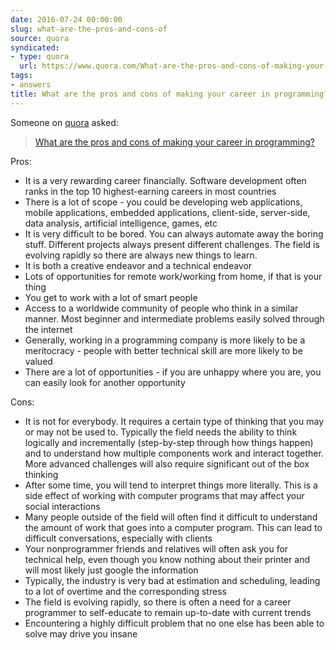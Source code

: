 ```yaml
---
date: 2016-07-24 00:00:00
slug: what-are-the-pros-and-cons-of
source: quora
syndicated:
- type: quora
  url: https://www.quora.com/What-are-the-pros-and-cons-of-making-your-career-in-programming/answer/Roy-Tang
tags:
- answers
title: What are the pros and cons of making your career in programming?
---
```


Someone on [quora](https://quora.com) asked:

> [What are the pros and cons of making your career in programming?](https://www.quora.com/What-are-the-pros-and-cons-of-making-your-career-in-programming/answer/Roy-Tang)


Pros:</p><ul><li>It is a very rewarding career financially. Software development often ranks in the top 10 highest-earning careers in most countries</li><li>There is a lot of scope - you could be developing web applications, mobile applications, embedded applications, client-side, server-side, data analysis, artificial intelligence, games, etc</li><li>It is very difficult to be bored. You can always automate away the boring stuff. Different projects always present different challenges. The field is evolving rapidly so there are always new things to learn.</li><li>It is both a creative endeavor and a technical endeavor</li><li>Lots of opportunities for remote work/working from home, if that is your thing</li><li>You get to work with a lot of smart people</li><li>Access to a worldwide community of people who think in a similar manner. Most beginner and intermediate problems easily solved through the internet</li><li>Generally, working in a programming company is more likely to be a meritocracy - people with better technical skill are more likely to be valued</li><li>There are a lot of opportunities - if you are unhappy where you are, you can easily look for another opportunity</li></ul><p class="ui_qtext_para u-ltr u-text-align--start">Cons:</p><ul><li>It is not for everybody. It requires a certain type of thinking that you may or may not be used to. Typically the field needs the ability to think logically and incrementally (step-by-step through how things happen) and to understand how multiple components work and interact together. More advanced challenges will also require significant out of the box thinking</li><li>After some time, you will tend to interpret things more literally. This is a side effect of working with computer programs that may affect your social interactions</li><li>Many people outside of the field will often find it difficult to understand the amount of work that goes into a computer program. This can lead to difficult conversations, especially with clients</li><li>Your nonprogrammer friends and relatives will often ask you for technical help, even though you know nothing about their printer and will most likely just google the information</li><li>Typically, the industry is very bad at estimation and scheduling, leading to a lot of overtime and the corresponding stress</li><li>The field is evolving rapidly, so there is often a need for a career programmer to self-educate to remain up-to-date with current trends</li><li>Encountering a highly difficult problem that no one else has been able to solve may drive you insane</li></ul></span>